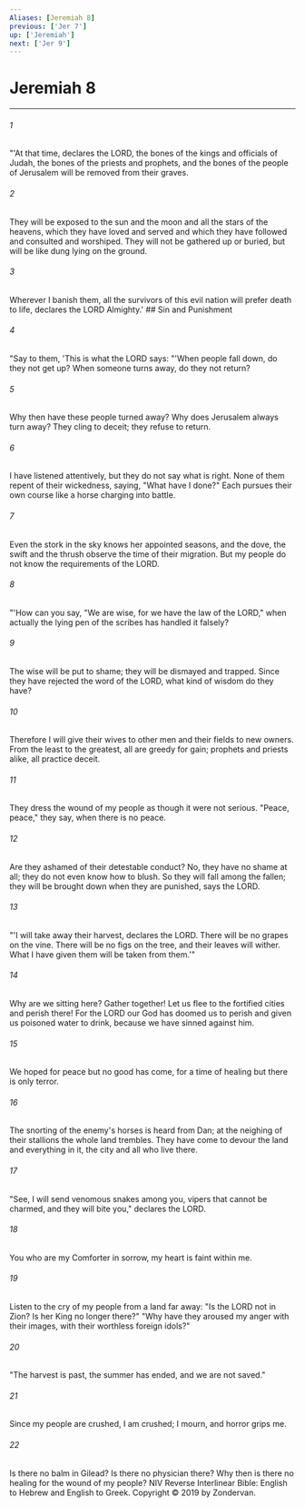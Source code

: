```yaml
---
Aliases: [Jeremiah 8]
previous: ['Jer 7']
up: ['Jeremiah']
next: ['Jer 9']
---
```

# Jeremiah 8

***


###### 1 
"'At that time, declares the LORD, the bones of the kings and officials of Judah, the bones of the priests and prophets, and the bones of the people of Jerusalem will be removed from their graves. 

###### 2 
They will be exposed to the sun and the moon and all the stars of the heavens, which they have loved and served and which they have followed and consulted and worshiped. They will not be gathered up or buried, but will be like dung lying on the ground. 

###### 3 
Wherever I banish them, all the survivors of this evil nation will prefer death to life, declares the LORD Almighty.' ## Sin and Punishment 

###### 4 
"Say to them, 'This is what the LORD says: "'When people fall down, do they not get up? When someone turns away, do they not return? 

###### 5 
Why then have these people turned away? Why does Jerusalem always turn away? They cling to deceit; they refuse to return. 

###### 6 
I have listened attentively, but they do not say what is right. None of them repent of their wickedness, saying, "What have I done?" Each pursues their own course like a horse charging into battle. 

###### 7 
Even the stork in the sky knows her appointed seasons, and the dove, the swift and the thrush observe the time of their migration. But my people do not know the requirements of the LORD. 

###### 8 
"'How can you say, "We are wise, for we have the law of the LORD," when actually the lying pen of the scribes has handled it falsely? 

###### 9 
The wise will be put to shame; they will be dismayed and trapped. Since they have rejected the word of the LORD, what kind of wisdom do they have? 

###### 10 
Therefore I will give their wives to other men and their fields to new owners. From the least to the greatest, all are greedy for gain; prophets and priests alike, all practice deceit. 

###### 11 
They dress the wound of my people as though it were not serious. "Peace, peace," they say, when there is no peace. 

###### 12 
Are they ashamed of their detestable conduct? No, they have no shame at all; they do not even know how to blush. So they will fall among the fallen; they will be brought down when they are punished, says the LORD. 

###### 13 
"'I will take away their harvest, declares the LORD. There will be no grapes on the vine. There will be no figs on the tree, and their leaves will wither. What I have given them will be taken from them.'" 

###### 14 
Why are we sitting here? Gather together! Let us flee to the fortified cities and perish there! For the LORD our God has doomed us to perish and given us poisoned water to drink, because we have sinned against him. 

###### 15 
We hoped for peace but no good has come, for a time of healing but there is only terror. 

###### 16 
The snorting of the enemy's horses is heard from Dan; at the neighing of their stallions the whole land trembles. They have come to devour the land and everything in it, the city and all who live there. 

###### 17 
"See, I will send venomous snakes among you, vipers that cannot be charmed, and they will bite you," declares the LORD. 

###### 18 
You who are my Comforter in sorrow, my heart is faint within me. 

###### 19 
Listen to the cry of my people from a land far away: "Is the LORD not in Zion? Is her King no longer there?" "Why have they aroused my anger with their images, with their worthless foreign idols?" 

###### 20 
"The harvest is past, the summer has ended, and we are not saved." 

###### 21 
Since my people are crushed, I am crushed; I mourn, and horror grips me. 

###### 22 
Is there no balm in Gilead? Is there no physician there? Why then is there no healing for the wound of my people? NIV Reverse Interlinear Bible: English to Hebrew and English to Greek. Copyright © 2019 by Zondervan.
